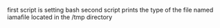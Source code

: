 first script is setting bash
second script prints the type of the file named iamafile located in the /tmp directory 
